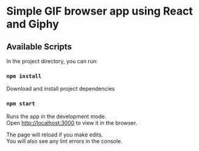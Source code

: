 # Simple GIF browser app using React and Giphy

## Available Scripts

In the project directory, you can run:

### `npm install`

Download and install project dependencies

### `npm start`

Runs the app in the development mode.\
Open [http://localhost:3000](http://localhost:3000) to view it in the browser.

The page will reload if you make edits.\
You will also see any lint errors in the console.


